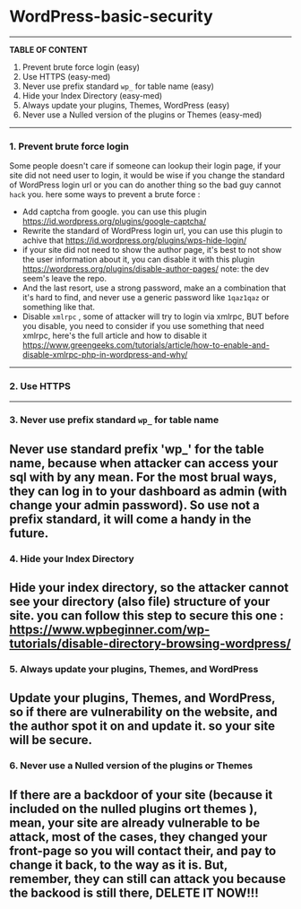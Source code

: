 # WordPress-basic-security
-----
**TABLE OF CONTENT**
1. Prevent brute force login (easy)
2. Use HTTPS  (easy-med)
3. Never use prefix standard `wp_` for table name (easy)
4. Hide your Index Directory (easy-med)
5. Always update your plugins, Themes, WordPress (easy)
6. Never use a Nulled version of the plugins or Themes (easy-med)
-----
### 1. Prevent brute force login
Some people doesn't care if someone can lookup their login page, if your site did not need user to login, it would be wise if you change the standard of WordPress login url or you can do another thing so the bad guy cannot `hack` you. here some ways to prevent a brute force :
- Add captcha from google. you can use this plugin https://id.wordpress.org/plugins/google-captcha/
- Rewrite the standard of WordPress login url, you can use this plugin to achive that https://id.wordpress.org/plugins/wps-hide-login/
- if your site did not need to show the author page, it's best to not show the user information about it, you can disable it with this plugin https://wordpress.org/plugins/disable-author-pages/ note: the dev seem's leave the repo.
- And the last resort, use a strong password, make an a combination that it's hard to find, and never use a generic password like `1qaz1qaz` or something like that.
- Disable `xmlrpc` , some of attacker will try to login via xmlrpc, BUT before you disable,  you need to consider if you use something that need xmlrpc, here's the full article and how to disable it https://www.greengeeks.com/tutorials/article/how-to-enable-and-disable-xmlrpc-php-in-wordpress-and-why/
-----
### 2. Use HTTPS
-----
### 3. Never use prefix standard  `wp_` for table name
Never use standard prefix 'wp_' for the table name, because when attacker can access your sql with by any mean. For the most brual ways, they can log in to your dashboard as admin (with change your admin password). So use not a prefix standard, it will come a handy in the future.
-----
### 4. Hide your Index Directory
Hide your index directory, so the attacker cannot see your directory (also file) structure of your site. you can follow this step to secure this one : https://www.wpbeginner.com/wp-tutorials/disable-directory-browsing-wordpress/
-----
### 5. Always update your plugins, Themes, and WordPress 
Update your plugins, Themes, and WordPress, so if there are vulnerability on the website, and the author spot it on and update it. so your site will be secure.
-----
### 6. Never use a Nulled version of the plugins or Themes
If there are a backdoor of your site (because it included on the nulled plugins ort themes ), mean, your site are already vulnerable to be attack, most of the cases, they  changed your front-page so you will contact their, and pay to change it back, to the way as it is. But, remember, they can still can attack you because the backood is still there, DELETE IT NOW!!!
-----
